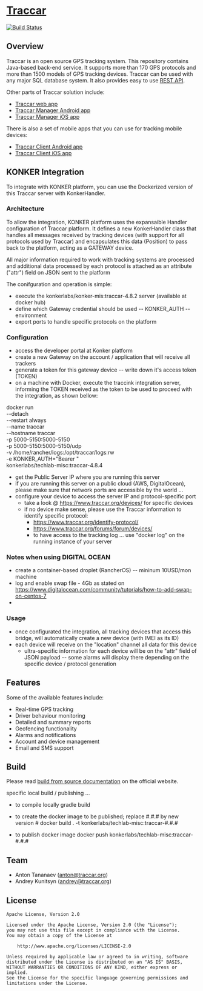 # [Traccar](https://www.traccar.org)
[![Build Status](https://travis-ci.org/traccar/traccar.svg?branch=master)](https://travis-ci.org/traccar/traccar)

## Overview

Traccar is an open source GPS tracking system. This repository contains Java-based back-end service. It supports more than 170 GPS protocols and more than 1500 models of GPS tracking devices. Traccar can be used with any major SQL database system. It also provides easy to use [REST API](https://www.traccar.org/traccar-api/).

Other parts of Traccar solution include:

- [Traccar web app](https://github.com/traccar/traccar-web)
- [Traccar Manager Android app](https://github.com/traccar/traccar-manager-android)
- [Traccar Manager iOS app](https://github.com/traccar/traccar-manager-ios)

There is also a set of mobile apps that you can use for tracking mobile devices:

- [Traccar Client Android app](https://github.com/traccar/traccar-client-android)
- [Traccar Client iOS app](https://github.com/traccar/traccar-client-ios)

## KONKER Integration 

To integrate with KONKER platform, you can use the Dockerized version of this Traccar server with KonkerHandler.

### Architecture

To allow the integration, KONKER platform uses the expansaible Handler configuration of Traccar platform.
It defines a new KonkerHandler class that handles all messages received by tracking devices (with support for all protocols used by Traccar)
and encapsulates this data (Position) to pass back to the platform, acting as a GATEWAY device.

All major information required to work with tracking systems are processed and additional data processed by each
protocol is attached as an attribute ("attr") field on JSON sent to the platform

The conifguration and operation is simple:

* execute the konkerlabs/konker-mis:traccar-4.8.2 server (available at docker hub)
* define which Gateway credential should be used -- KONKER_AUTH -- environment 
* export ports to handle specific protocols on the platform

### Configuration

* access the developer portal at Konker platform 
* create a new Gateway on the account / application that will receive all trackers
* generate a token for this gateway device -- write down it's access token (TOKEN)
* on a machine with Docker, execute the traccink integration server, informing the TOKEN received as the token to be used to proceed with the integration, as shown bellow:

docker run \
--detach \
--restart always \
--name traccar \
--hostname traccar \
-p 5000-5150:5000-5150 \
-p 5000-5150:5000-5150/udp \
-v /home/rancher/logs:/opt/traccar/logs:rw \
-e KONKER_AUTH="Bearer <GATEWAY CREDENTIAL>" \
konkerlabs/techlab-misc:traccar-4.8.4

* get the Public Server IP where you are running this server
* if you are running this server on a public cloud (AWS, DigitalOcean), please make sure that network ports are accessible by the world ...
* configure your device to access the server IP and protocol-specific port 
    * take a look @ https://www.traccar.org/devices/ for specific devices
    * if no device make sense, please use the Traccar information to identify specific protocol:
        * https://www.traccar.org/identify-protocol/
        * https://www.traccar.org/forums/forum/devices/
        * to have access to the tracking log ... use "docker log" on the running instance of your server

### Notes when using DIGITAL OCEAN

* create a container-based droplet (RancherOS) -- mininum 10USD/mon machine
* log and enable swap file - 4Gb as stated on https://www.digitalocean.com/community/tutorials/how-to-add-swap-on-centos-7
* 

### Usage

* once configurated the integration, all tracking devices that access this bridge, will automatically create a new device (with IMEI as its ID) 
* each device will receive on the "location" channel all data for this device
    * ultra-specific information for each device will be on the "attr" field of JSON payload -- some alarms will display there 
        depending on the specific device / protocol generation  


## Features

Some of the available features include:

- Real-time GPS tracking
- Driver behaviour monitoring
- Detailed and summary reports
- Geofencing functionality
- Alarms and notifications
- Account and device management
- Email and SMS support

## Build

Please read [build from source documentation](https://www.traccar.org/build/) on the official website.

specific local build / publishing ...

- to compile locally 
    gradle build

- to create the docker image to be published; replace #.#.# by new version #
    docker build . -t konkerlabs/techlab-misc:traccar-#.#.#

- to publish docker image 
    docker push konkerlabs/techlab-misc:traccar-#.#.#

## Team

- Anton Tananaev ([anton@traccar.org](mailto:anton@traccar.org))
- Andrey Kunitsyn ([andrey@traccar.org](mailto:andrey@traccar.org))

## License

    Apache License, Version 2.0

    Licensed under the Apache License, Version 2.0 (the "License");
    you may not use this file except in compliance with the License.
    You may obtain a copy of the License at

        http://www.apache.org/licenses/LICENSE-2.0

    Unless required by applicable law or agreed to in writing, software
    distributed under the License is distributed on an "AS IS" BASIS,
    WITHOUT WARRANTIES OR CONDITIONS OF ANY KIND, either express or implied.
    See the License for the specific language governing permissions and
    limitations under the License.
